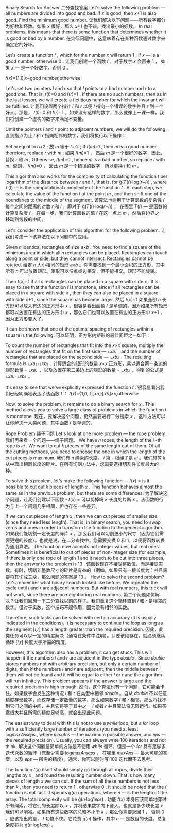 Binary Search for Answer  二分查找答案
Let's solve the following problem — all numbers are divided into good and bad. If 𝑥
 is good, then 𝑥+1
 is also good. Find the minimum good number.
让我们解决以下问题——所有数字都分为好数和坏数。如果 𝑥
 很好，那么 𝑥+1
 也不错。找出最小的好数。
In real problems, this means that there is some function that determines whether it is good or bad by a number.
在实际问题中，这意味着存在某种函数通过数字来确定它的好坏。

Let's create a function 𝑓
, which for the number 𝑥
 will return 1
, if 𝑥
 — is a good number, otherwise 0
.
让我们创建一个函数 𝑓
 ，对于数字 𝑥
 会回来 1
 ， 如果 𝑥
 — 是一个好数字，否则 0
 。

𝑓(𝑥)={1,0,𝑥−good number,otherwise

Let's set two pointers 𝑙
 and 𝑟
 so that 𝑙
 points to a bad number and 𝑟
 to a good one. That is, 𝑓(𝑙)=0
 and 𝑓(𝑟)=1
. If there are no such numbers, then as in the last lesson, we will create a fictitious number for which the invariant will be fulfilled.
让我们设置两个指针 𝑙
 和 𝑟
 以便 𝑙
 指向一个错误的数字并且 𝑟
 到一个好人。那是， 𝑓(𝑙)=0
 和 𝑓(𝑟)=1
 。如果没有这样的数字，那么就像上一课一样，我们将创建一个虚构的数字来满足不变量。

Until the pointers 𝑙
 and 𝑟
 point to adjacent numbers, we will do the following:
直到指点为止 𝑙
 和 𝑟
 指向相邻的数字，我们将执行以下操作：

Set 𝑚
 equal to 𝑙+𝑟2
;
放 𝑚
 等于 𝑙+𝑟2
 ;
If 𝑓(𝑚)=1
, then 𝑚
 is a good number, therefore, replace 𝑟
 with 𝑚
;
如果 𝑓(𝑚)=1
 ， 然后 𝑚
 是一个很好的数字，因此，替换 𝑟
 和 𝑚
 ;
Otherwise, 𝑓(𝑚)=0
, hence 𝑚
 is a bad number, so replace 𝑙
 with 𝑚
.
否则， 𝑓(𝑚)=0
 ， 因此 𝑚
 是一个错误的数字，所以更换 𝑙
 和 𝑚
 。

This algorithm also works for the complexity of calculating the function 𝑓
 per logarithm of the distance between 𝑟
 and 𝑙
, that is, for (𝑇(𝑓)⋅log(𝑟−𝑙))
, where 𝑇(𝑓)
 — is the computational complexity of the function 𝑓
. At each step, we calculate the value of the function 𝑓
 at the point 𝑚
, and then shift one of the boundaries to the middle of the segment.
该算法也适用于计算函数的复杂性 𝑓
 每个之间的距离的对数 𝑟
 和 𝑙
 ，即对于 (𝑇(𝑓)⋅log(𝑟−𝑙))
 ， 在哪里 𝑇(𝑓)
 — 是函数的计算复杂度 𝑓
 。在每一步，我们计算函数的值 𝑓
 在这一点上 𝑚
 ，然后将边界之一移动到线段的中间。

Let's consider the application of this algorithm for the following problem.
让我们考虑一下该算法在以下问题中的应用。

Given 𝑛
 identical rectangles of size 𝑎×𝑏
. You need to find a square of the minimum area in which all 𝑛
 rectangles can be placed. Rectangles can touch along a point or side, but they cannot intersect. Rectangles cannot be rotated.
给定 𝑛
 大小相同的矩形 𝑎×𝑏
 。你需要找到一个最小面积的正方形，其中所有 𝑛
 可以放置矩形。矩形可以沿点或边相交，但不能相交。矩形不能旋转。

Then 𝑓(𝑥)=1
 if all 𝑛
 rectangles can be placed in a square with side 𝑥
. It is easy to see that the function 𝑓
 is monotone, since if all rectangles can be placed in a square with side 𝑥
, then they can also be placed in a square with side 𝑥+1
, since the square has become larger.
然后 𝑓(𝑥)=1
 如果全部 𝑛
 长方形可以放入有边的正方形中 𝑥
 。很容易看出函数 𝑓
 是单调的，因为如果所有矩形都可以放置在有边的正方形中 𝑥
 ，那么它们也可以放置在有边的正方形中 𝑥+1
 ，因为正方形变大了。

It can be shown that one of the optimal spacing of rectangles within a square is the following:
可以证明，正方形内矩形的最佳间距之一如下：


To count the number of rectangles that fit into the 𝑥×𝑥
 square, multiply the number of rectangles that fit on the first side — ⌊𝑥𝑎⌋
, and the number of rectangles that are placed on the second side — ⌊𝑥𝑏⌋
. The resulting formula is ⌊𝑥𝑎⌋⋅⌊𝑥𝑏⌋
.
计算适合的矩形的数量 𝑥×𝑥
 正方形，乘以适合第一条边的矩形数量 - ⌊𝑥𝑎⌋
 ，以及放置在第二条边上的矩形的数量 - ⌊𝑥𝑏⌋
 。得到的公式是 ⌊𝑥𝑎⌋⋅⌊𝑥𝑏⌋
 。

It's easy to see that we've explicitly expressed the function 𝑓
:
很容易看出我们已经明确地表达了该函数 𝑓
 ：
𝑓(𝑥)={1,0,if ⌊𝑥𝑎⌋⋅⌊𝑥𝑏⌋≥𝑛,otherwise

Now, to solve the problem, it remains to do a binary search for 𝑥
. This method allows you to solve a large class of problems in which the function 𝑓
 is monotone.
现在，要解决这个问题，仍然需要进行二分搜索 𝑥
 。这种方法可以让你解决一大类问题，其中函数 𝑓
 是单调的。

Rope Problem  绳子问题
Let's look at one more problem — the rope problem.
我们再来看一个问题——绳子问题。
We have 𝑛
 ropes, the length of the 𝑖
-th rope is 𝑎𝑖
. We want to cut 𝑘
 pieces of the same length out of them. Of all the cutting methods, you need to choose the one in which the length of the cut pieces is maximum.
我们有 𝑛
 绳索的长度， 𝑖
 第 - 根绳子是 𝑎𝑖
 。我们想剪 𝑘
 从中取出相同长度的碎片。在所有切割方法中，您需要选择切割件长度最大的一种。

To solve this problem, let's make the following function — 𝑓(𝑥)
 = is it possible to cut out 𝑘
 pieces of length 𝑥
. This function behaves almost the same as in the previous problem, but there are some differences.
为了解决这个问题，让我们创建以下函数 - 𝑓(𝑥)
 = 可以剪掉吗 𝑘
 长度的片断 𝑥
 。该函数的行为与上一个问题几乎相同，但也存在一些差异。

If we can cut pieces of length 𝑥
, then we can cut pieces of smaller size (since they need less length). That is, in binary search, you need to swap zeros and ones in order to transform the function to the general algorithm.
如果我们能切割一定长度的碎片 𝑥
 ，那么我们可以切割更小的尺寸（因为它们需要更短的长度）。也就是说，在二分查找中，您需要交换 0 和 1，以便将函数转换为通用算法。
The function now accepts not integer values, but real ones. Sometimes it is beneficial to cut off pieces of non-integer size (for example, if there is only one rope of length 1
 and it needs to be cut into three pieces, then the answer to the problem is 13
.
该函数现在不接受整数值，而是接受实数。有时，切断非整数尺寸的碎片是有益的（例如，如果只有一根长度为 1
 并且需要将其切成三块，那么问题的答案是 13
 。
How to solve the second problem? Let's remember what binary search looked like before. We repeated the cycle until 𝑙
 and 𝑟
 are adjacent numbers. But with real numbers, this trick will not work, since there are no neighboring real numbers.
第二个问题如何解决？让我们回想一下二分查找以前的样子。我们重复这个循环直到 𝑙
 和 𝑟
 是相邻的数字。但对于实数，这个技巧不起作用，因为没有相邻的实数。

Therefore, such tasks can be solved with certain accuracy (it is usually indicated in the conditions). It is necessary to continue the loop as long as the segment [𝑙,𝑟]
 has a length greater than the required precision.
因此，此类任务可以以一定的精度解决（通常在条件中注明）。只要该段存在，就必须继续循环 [𝑙,𝑟]
 长度大于所需的精度。

However, this algorithm also has a problem, it can get stuck. This will happen if the numbers 𝑙
 and 𝑟
 are adjacent in the type 𝑑𝑜𝑢𝑏𝑙𝑒
. Since 𝑑𝑜𝑢𝑏𝑙𝑒
 stores numbers not with arbitrary precision, but only a certain number of digits, then if the numbers 𝑙
 and 𝑟
 are adjacent, then the middle between them will not be found and it will be equal to either 𝑙
 or 𝑟
 and the algorithm will run infinitely. This problem appears if the answer is large and the required precision is high enough.
然而，这个算法也有一个问题，它可能会卡住。如果数字会发生这种情况 𝑙
 和 𝑟
 在类型中相邻 𝑑𝑜𝑢𝑏𝑙𝑒
 。自从 𝑑𝑜𝑢𝑏𝑙𝑒
 不以任意精度存储数字，而仅存储一定数量的数字，那么如果数字 𝑙
 和 𝑟
 相邻，那么将找不到它们之间的中间，并且它将等于其中之一 𝑙
 或者 𝑟
 并且算法将无限运行。如果答案很大并且所需的精度足够高，就会出现此问题。

The easiest way to deal with this is not to use a 𝑤ℎ𝑖𝑙𝑒
 loop, but a 𝑓𝑜𝑟
 loop with a sufficiently large number of iterations (you need at least log𝑚𝑎𝑥𝐴𝑛𝑠𝑒𝑝𝑠
, where 𝑚𝑎𝑥𝐴𝑛𝑠
 — the maximum possible answer, and 𝑒𝑝𝑠
 — the required precision). Usually, you can always write 100
 iterations and not think.
解决这个问题最简单的方法是不使用 𝑤ℎ𝑖𝑙𝑒
 循环，但是一个 𝑓𝑜𝑟
 具有足够多迭代次数的循环（您至少需要 log𝑚𝑎𝑥𝐴𝑛𝑠𝑒𝑝𝑠
 ， 在哪里 𝑚𝑎𝑥𝐴𝑛𝑠
 — 最大可能的答案，以及 𝑒𝑝𝑠
 — 所需的精度）。通常，你可以随时写 100
 迭代而不去思考。

The function 𝑓(𝑥)
 itself should simply go through all ropes, divide their lengths by 𝑥
, and round the resulting number down. That is how many pieces of length 𝑥
 we can cut. If the sum of all these numbers is not less than 𝑘
, then you need to return 1
, otherwise 0
. It should be noted that the 𝑓
 function is not fast. It spends (𝑛)
 operations, where 𝑛
 — is the length of the array. The total complexity will be (𝑛⋅log1𝑒𝑝𝑠)
.
功能 𝑓(𝑥)
 本身应该简单地穿过所有绳索，将它们的长度除以 𝑥
 ，并将结果数字向下舍入。也就是多少块长度 𝑥
 我们可以削减。如果所有这些数字的总和不小于 𝑘
 ，那么你需要返回 1
 ， 否则 0
 。应该指出的是， 𝑓
 功能不快。它花费 (𝑛)
 操作，其中 𝑛
 — 是数组的长度。总复杂度将为 (𝑛⋅log1𝑒𝑝𝑠)
 。